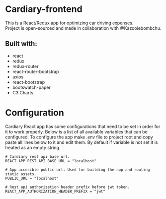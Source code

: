 # Cardiary-frontend

This is a React/Redux app for optimizing car driving expenses.  
Project is open-sourced and made in collaboration with @Kazooiebombchu.

## Built with:

* react
* redux
* redux-router
* react-router-bootstrap
* axios
* react-bootstrap
* bootswatch-paper
* C3 Charts

# Configuration

Cardiary React app has some configurations that need to be set in order for it to
work properly. Below is a list of all available variables that can be configured.
To configure the app make .env file to project root and copy paste all lines below
to it and edit them. By default if variable is not set it is treated as an empty
string.
```
# Cardiary rest api base url.
REACT_APP_REST_API_BASE_URL = "localhost"

# App accesible public url. Used for building the app and routing static assets.
PUBLIC_URL = "localhost"

# Rest api authorization header prefix before jwt token.
REACT_APP_AUTHORIZATION_HEADER_PREFIX = "jwt"
```
